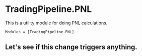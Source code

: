 # TradingPipeline.PNL

This is a utility module for doing PNL calculations.

```@autodocs
Modules = [TradingPipeline.PNL]
```

## Let's see if this change triggers anything.
